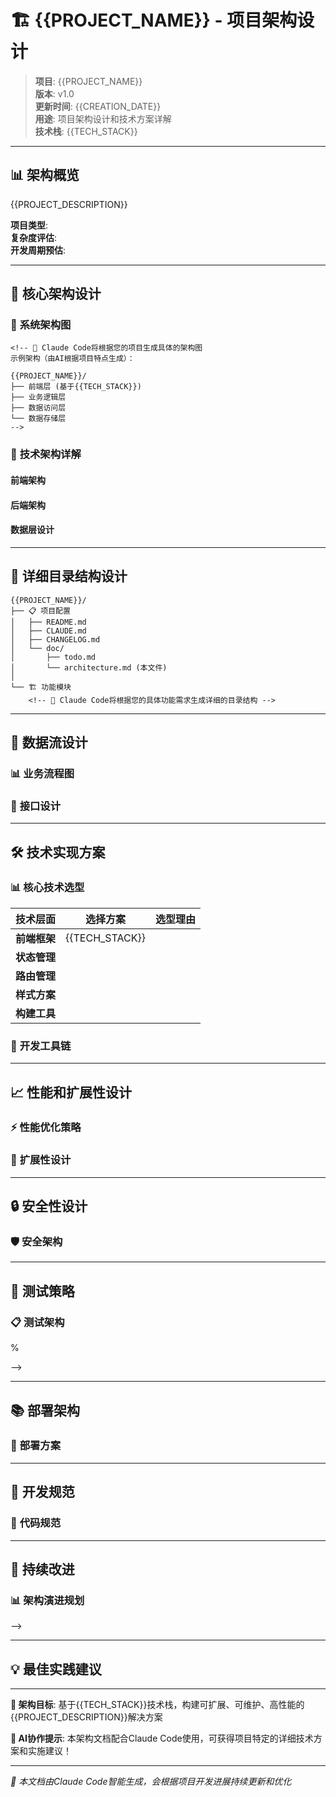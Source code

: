 # 🏗️ {{PROJECT_NAME}} - 项目架构设计

> **项目**: {{PROJECT_NAME}}  
> **版本**: v1.0  
> **更新时间**: {{CREATION_DATE}}  
> **用途**: 项目架构设计和技术方案详解  
> **技术栈**: {{TECH_STACK}}

---

## 📊 架构概览

{{PROJECT_DESCRIPTION}}

<!-- 🤖 Claude Code智能架构分析
请向Claude描述您的项目功能需求，AI将为您生成：

1. **整体架构设计** - 基于项目规模和复杂度的最佳架构
2. **技术选型说明** - 为什么选择{{TECH_STACK}}及其优势
3. **系统边界定义** - 项目范围和核心功能边界
4. **扩展性考虑** - 未来功能扩展的架构预留

示例对话：
"我的项目需要用户管理、数据展示和文件处理功能，团队规模{{TEAM_SIZE}}"

Claude将生成具体的架构设计方案
-->

**项目类型**: <!-- 🤖 Claude Code将基于项目描述智能识别项目类型 -->  
**复杂度评估**: <!-- 🤖 Claude Code将评估项目的技术复杂度 -->  
**开发周期预估**: <!-- 🤖 Claude Code将基于功能需求估算开发时间 -->

---

## 🎯 核心架构设计

### 📐 **系统架构图**

<!-- 🤖 Claude Code架构设计
请告诉Claude您的具体功能需求，AI将帮您设计：

1. **分层架构** - 表现层、业务层、数据层的划分
2. **模块划分** - 功能模块的边界和依赖关系  
3. **数据流设计** - 前后端数据交互流程
4. **接口设计** - API接口规划和数据格式

基于技术栈: {{TECH_STACK}}
-->

```
<!-- 🤖 Claude Code将根据您的项目生成具体的架构图
示例架构（由AI根据项目特点生成）：

{{PROJECT_NAME}}/
├── 前端层 (基于{{TECH_STACK}})
├── 业务逻辑层  
├── 数据访问层
└── 数据存储层
-->
```

### 🔧 **技术架构详解**

#### 前端架构
<!-- 🤖 基于{{TECH_STACK}}生成前端架构设计 -->

#### 后端架构  
<!-- 🤖 根据项目需求生成后端架构设计 -->

#### 数据层设计
<!-- 🤖 Claude Code将根据业务特点推荐数据存储方案 -->

---

## 📁 详细目录结构设计

<!-- 🤖 Claude Code目录结构规划
请描述您的项目功能模块，AI将为您设计：

1. **功能导向的目录组织** - 基于业务模块的目录划分
2. **技术栈最佳实践** - 符合{{TECH_STACK}}规范的项目结构
3. **团队协作友好** - 适合{{TEAM_SIZE}}的目录组织
4. **可维护性考虑** - 易于扩展和维护的结构设计

示例请求：
"项目包含用户管理、订单处理、支付集成功能，请设计目录结构"
-->

```
{{PROJECT_NAME}}/
├── 📋 项目配置
│   ├── README.md
│   ├── CLAUDE.md  
│   ├── CHANGELOG.md
│   └── doc/
│       ├── todo.md
│       └── architecture.md (本文件)
│
└── 🏗️ 功能模块
    <!-- 🤖 Claude Code将根据您的具体功能需求生成详细的目录结构 -->
```

---

## 🔄 数据流设计

### 📊 **业务流程图**

<!-- 🤖 Claude Code业务流程设计
请向Claude描述您的业务流程，AI将绘制：

1. **用户操作流程** - 从用户角度的功能使用流程
2. **系统内部流程** - 数据在系统内部的流转过程
3. **异常处理流程** - 错误和异常情况的处理机制
4. **性能关键路径** - 影响系统性能的关键操作路径
-->

### 🔌 **接口设计**

<!-- 🤖 Claude Code接口规划
基于您的功能需求，Claude将设计：

1. **RESTful API设计** - 符合REST规范的接口设计
2. **数据传输格式** - JSON/XML等数据格式定义
3. **认证和授权** - 用户认证和权限控制方案
4. **接口文档规范** - API文档的标准化格式

技术栈: {{TECH_STACK}}
-->

---

## 🛠️ 技术实现方案

### 📊 **核心技术选型**

| 技术层面 | 选择方案 | 选型理由 |
|----------|----------|----------|
| **前端框架** | {{TECH_STACK}} | <!-- 🤖 Claude Code解释技术选型理由 --> |
| **状态管理** | <!-- 🤖 AI推荐 --> | <!-- 🤖 基于项目复杂度推荐 --> |
| **路由管理** | <!-- 🤖 AI推荐 --> | <!-- 🤖 基于技术栈推荐 --> |
| **样式方案** | <!-- 🤖 AI推荐 --> | <!-- 🤖 基于项目需求推荐 --> |
| **构建工具** | <!-- 🤖 AI推荐 --> | <!-- 🤖 基于现代化要求推荐 --> |

### 🔧 **开发工具链**

<!-- 🤖 Claude Code工具链推荐
基于您的技术栈{{TECH_STACK}}和团队规模{{TEAM_SIZE}}，Claude将推荐：

1. **开发环境** - IDE、插件、配置推荐
2. **代码质量** - ESLint、Prettier、测试框架
3. **构建部署** - 打包、部署、CI/CD方案
4. **协作工具** - Git工作流、代码审查、项目管理
-->

---

## 📈 性能和扩展性设计

### ⚡ **性能优化策略**

<!-- 🤖 Claude Code性能优化建议
请告诉Claude您的性能要求和预期用户量，AI将提供：

1. **前端性能优化** - 加载速度、渲染优化、资源管理
2. **后端性能优化** - 数据库优化、缓存策略、负载均衡
3. **网络性能优化** - CDN、压缩、HTTP/2等
4. **监控和诊断** - 性能监控工具和问题诊断方案
-->

### 🚀 **扩展性设计**

<!-- 🤖 Claude Code扩展性规划
基于项目特点和团队规模{{TEAM_SIZE}}，Claude将设计：

1. **水平扩展** - 用户量增长时的扩展方案
2. **功能扩展** - 新功能添加时的架构兼容性
3. **技术栈演进** - 技术升级和迁移的可行性
4. **团队扩展** - 开发团队增长时的架构适配
-->

---

## 🔒 安全性设计

### 🛡️ **安全架构**

<!-- 🤖 Claude Code安全方案设计
请描述您的安全需求，Claude将提供：

1. **身份认证** - 用户登录、会话管理、多因子认证
2. **数据安全** - 数据加密、敏感信息保护、传输安全
3. **接口安全** - API鉴权、防护攻击、限流控制
4. **部署安全** - 服务器安全、网络安全、监控告警

安全等级将根据项目类型智能调整
-->

---

## 🧪 测试策略

### 📋 **测试架构**

<!-- 🤖 Claude Code测试方案设计
基于技术栈{{TECH_STACK}}和项目复杂度，Claude将规划：

1. **单元测试** - 函数级别的测试覆盖和测试框架选择
2. **集成测试** - 模块间协作的测试策略
3. **端到端测试** - 用户场景的完整测试流程
4. **性能测试** - 负载测试、压力测试方案

测试覆盖率目标：<!-- 🤖 根据项目重要性设定 -->%
-->

---

## 📚 部署架构

### 🚀 **部署方案**

<!-- 🤖 Claude Code部署方案设计
请告诉Claude您的部署环境和要求，AI将设计：

1. **开发环境** - 本地开发环境的搭建和配置
2. **测试环境** - 测试服务器的配置和部署流程
3. **生产环境** - 生产服务器的架构和部署策略
4. **CI/CD流程** - 自动化构建、测试、部署流程

部署复杂度将根据{{TEAM_SIZE}}进行调整
-->

---

## 📖 开发规范

### 🎯 **代码规范**

<!-- 🤖 Claude Code开发规范建议
基于技术栈{{TECH_STACK}}，Claude将制定：

1. **代码风格** - 命名规范、格式化、注释标准
2. **文件组织** - 目录结构、文件命名、模块划分
3. **Git规范** - 分支策略、提交消息、代码审查
4. **文档规范** - API文档、代码注释、项目文档

详细规范请参考项目根目录的CLAUDE.md和project-rules-cn/
-->

---

## 🔄 持续改进

### 📊 **架构演进规划**

<!-- 🤖 Claude Code演进规划
Claude将根据项目发展阶段规划：

1. **MVP阶段** - 最小可行产品的架构精简
2. **成长阶段** - 功能扩展时的架构调整
3. **成熟阶段** - 性能优化和技术债务处理
4. **演进阶段** - 技术栈升级和架构重构

当前阶段：<!-- 🤖 根据项目状态智能判断 -->
-->

---

## 💡 最佳实践建议

<!-- 🤖 Claude Code最佳实践
基于您的项目特点和技术栈，Claude将推荐：

1. **开发最佳实践** - 提高开发效率的技巧和方法
2. **架构最佳实践** - 保持代码质量和可维护性的原则
3. **团队协作最佳实践** - 提升团队效率的工作流程
4. **技术学习建议** - 掌握相关技术的学习路径

这些建议将根据{{TEAM_SIZE}}和项目复杂度进行个性化调整
-->

---

**🎯 架构目标**: 基于{{TECH_STACK}}技术栈，构建可扩展、可维护、高性能的{{PROJECT_DESCRIPTION}}解决方案

**🤖 AI协作提示**: 本架构文档配合Claude Code使用，可获得项目特定的详细技术方案和实施建议！

---

*📝 本文档由Claude Code智能生成，会根据项目开发进展持续更新和优化*